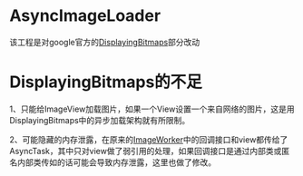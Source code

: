 # AsyncImageLoader
该工程是对google官方的[DisplayingBitmaps](https://github.com/googlesamples/android-DisplayingBitmaps)部分改动

# DisplayingBitmaps的不足

1、只能给ImageView加载图片，如果一个View设置一个来自网络的图片，这是用DisplayingBitmaps中的异步加载架构就有所限制。

2、可能隐藏的内存泄露，在原来的[ImageWorker](https://github.com/googlesamples/android-DisplayingBitmaps/blob/master/Application/src/main/java/com/example/android/displayingbitmaps/util/ImageWorker.java)中的回调接口和view都传给了AsyncTask，其中只对view做了弱引用的处理，如果回调接口是通过内部类或匿名内部类传如的话可能会导致内存泄露，这里也做了修改。

